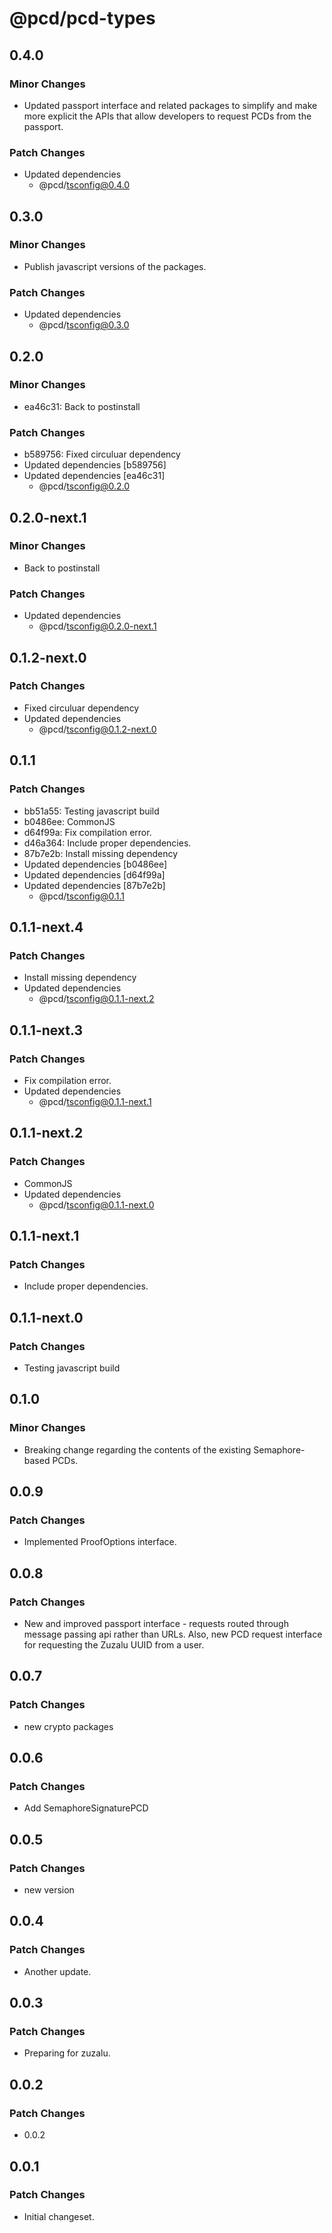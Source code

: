 # @pcd/pcd-types

## 0.4.0

### Minor Changes

- Updated passport interface and related packages to simplify and make more explicit the APIs that allow developers to request PCDs from the passport.

### Patch Changes

- Updated dependencies
  - @pcd/tsconfig@0.4.0

## 0.3.0

### Minor Changes

- Publish javascript versions of the packages.

### Patch Changes

- Updated dependencies
  - @pcd/tsconfig@0.3.0

## 0.2.0

### Minor Changes

- ea46c31: Back to postinstall

### Patch Changes

- b589756: Fixed circuluar dependency
- Updated dependencies [b589756]
- Updated dependencies [ea46c31]
  - @pcd/tsconfig@0.2.0

## 0.2.0-next.1

### Minor Changes

- Back to postinstall

### Patch Changes

- Updated dependencies
  - @pcd/tsconfig@0.2.0-next.1

## 0.1.2-next.0

### Patch Changes

- Fixed circuluar dependency
- Updated dependencies
  - @pcd/tsconfig@0.1.2-next.0

## 0.1.1

### Patch Changes

- bb51a55: Testing javascript build
- b0486ee: CommonJS
- d64f99a: Fix compilation error.
- d46a364: Include proper dependencies.
- 87b7e2b: Install missing dependency
- Updated dependencies [b0486ee]
- Updated dependencies [d64f99a]
- Updated dependencies [87b7e2b]
  - @pcd/tsconfig@0.1.1

## 0.1.1-next.4

### Patch Changes

- Install missing dependency
- Updated dependencies
  - @pcd/tsconfig@0.1.1-next.2

## 0.1.1-next.3

### Patch Changes

- Fix compilation error.
- Updated dependencies
  - @pcd/tsconfig@0.1.1-next.1

## 0.1.1-next.2

### Patch Changes

- CommonJS
- Updated dependencies
  - @pcd/tsconfig@0.1.1-next.0

## 0.1.1-next.1

### Patch Changes

- Include proper dependencies.

## 0.1.1-next.0

### Patch Changes

- Testing javascript build

## 0.1.0

### Minor Changes

- Breaking change regarding the contents of the existing Semaphore-based PCDs.

## 0.0.9

### Patch Changes

- Implemented ProofOptions interface.

## 0.0.8

### Patch Changes

- New and improved passport interface - requests routed through message passing api rather than URLs. Also, new PCD request interface for requesting the Zuzalu UUID from a user.

## 0.0.7

### Patch Changes

- new crypto packages

## 0.0.6

### Patch Changes

- Add SemaphoreSignaturePCD

## 0.0.5

### Patch Changes

- new version

## 0.0.4

### Patch Changes

- Another update.

## 0.0.3

### Patch Changes

- Preparing for zuzalu.

## 0.0.2

### Patch Changes

- 0.0.2

## 0.0.1

### Patch Changes

- Initial changeset.
